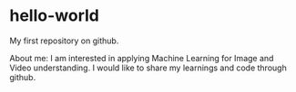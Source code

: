 # hello-world
My first repository on github.

About me: I am interested in applying Machine Learning for Image and Video understanding. I would like to share my learnings and code through github.
